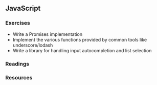 ## JavaScript

### Exercises

* Write a Promises implementation
* Implement the various functions provided by common tools like underscore/lodash
* Write a library for handling input autocompletion and list selection

### Readings

### Resources
